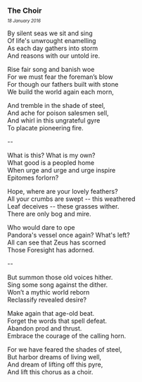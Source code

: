 ### The Choir
<p style="margin:0; margin-top: -0.5rem">
  <em>
    <small><small>18 January 2016</small></small>
  </em>
</p>

By silent seas we sit and sing\
Of life's unwrought enamelling\
As each day gathers into storm\
And reasons with our untold ire.

Rise fair song and banish woe\
For we must fear the foreman’s blow\
For though our fathers built with stone\
We build the world again each morn,

And tremble in the shade of steel,\
And ache for poison salesmen sell,\
And whirl in this ungrateful gyre\
To placate pioneering fire.

--

What is this? What is my own?\
What good is a peopled home\
When urge and urge and urge inspire\
Epitomes forlorn?

Hope, where are your lovely feathers?\
All your crumbs are swept -- this weathered\
Leaf deceives -- these grasses wither.\
There are only bog and mire.

Who would dare to ope\
Pandora's vessel once again? What's left?\
All can see that Zeus has scorned\
Those Foresight has adorned.

--

But summon those old voices hither.\
Sing some song against the dither.\
Won’t a mythic world reborn\
Reclassify revealed desire?

Make again that age-old beat.\
Forget the words that spell defeat.\
Abandon prod and thrust.\
Embrace the courage of the calling horn.

For we have feared the shades of steel,\
But harbor dreams of living well,\
And dream of lifting off this pyre,\
And lift this chorus as a choir.
